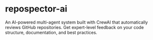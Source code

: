 # repospector-ai
An AI-powered multi-agent system built with CrewAI that automatically reviews GitHub repositories. Get expert-level feedback on your code structure, documentation, and best practices.
